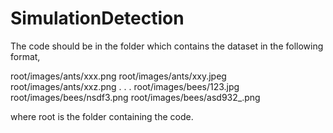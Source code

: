 # SimulationDetection

The code should be in the folder which contains the dataset in the following format,

root/images/ants/xxx.png
root/images/ants/xxy.jpeg
root/images/ants/xxz.png
.
.
.
root/images/bees/123.jpg
root/images/bees/nsdf3.png
root/images/bees/asd932_.png

where root is the folder containing the code.
